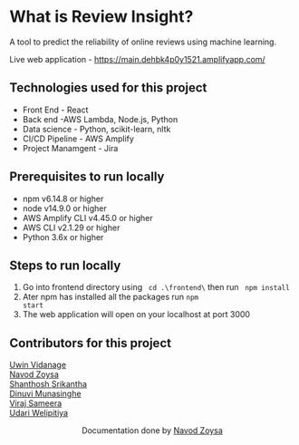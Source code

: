 What is Review Insight?
=======================

A tool to predict the reliability of online reviews using machine learning.

Live web application - https://main.dehbk4p0y1521.amplifyapp.com/

Technologies used for this project
----------------------------------

  - Front End - React 
  - Back end -AWS Lambda, Node.js, Python
  - Data science - Python, scikit-learn, nltk
  - CI/CD Pipeline - AWS Amplify
  - Project Manamgent - Jira
  
Prerequisites to run locally
----------------------------

 - npm v6.14.8 or higher
 - node v14.9.0 or higher
 - AWS Amplify CLI v4.45.0 or higher
 - AWS CLI v2.1.29 or higher
 - Python 3.6x or higher
 
Steps to run locally
--------------------

1. Go into frontend directory using <code> cd .\frontend\\</code> then run <code> npm install </code>
2. Ater npm has installed all the packages run <code>npm start</code>
3. The web application will open on your localhost at port 3000

Contributors for this project
-----------------------------

[Uwin Vidanage](https://github.com/uwin) <br>
[Navod Zoysa](https://github.com/navodzoysa) <br>
[Shanthosh Srikantha](https://github.com/ShanthoshSrikantha) <br>
[Dinuvi Munasinghe](https://github.com/dinuviMunasinghe) <br>
[Viraj Sameera](https://github.com/virajprofile) <br>
[Udari Welipitiya](https://github.com/udariwelipitiya) <br>

<p align = "center"> Documentation done by <a href="https://github.com/navodzoysa">Navod Zoysa</a> </p>
